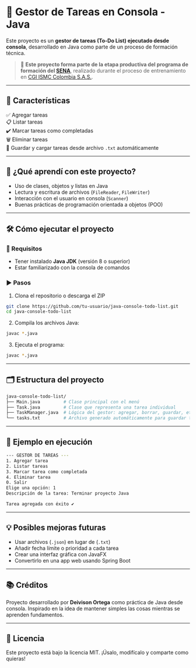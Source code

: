 # 📝 Gestor de Tareas en Consola - Java

Este proyecto es un **gestor de tareas (To-Do List) ejecutado desde consola**, desarrollado en Java como parte de un proceso de formación técnica.

> 📌 **Este proyecto forma parte de la etapa productiva del programa de formación del [SENA](https://www.sena.edu.co/es-co/Paginas/default.aspx)**, realizado durante el proceso de entrenamiento en [CGI ISMC Colombia S.A.S.](https://www.cgi.com/co/es).

---

## 🚀 Características

✅ Agregar tareas  
📋 Listar tareas  
✔️ Marcar tareas como completadas  
🗑️ Eliminar tareas  
💾 Guardar y cargar tareas desde archivo `.txt` automáticamente  

---

## 🧠 ¿Qué aprendí con este proyecto?

- Uso de clases, objetos y listas en Java  
- Lectura y escritura de archivos (`FileReader`, `FileWriter`)  
- Interacción con el usuario en consola (`Scanner`)  
- Buenas prácticas de programación orientada a objetos (POO)  

---

## 🛠️ Cómo ejecutar el proyecto

### 📌 Requisitos

- Tener instalado **Java JDK** (versión 8 o superior)
- Estar familiarizado con la consola de comandos

### ▶️ Pasos

1. Clona el repositorio o descarga el ZIP

```bash
git clone https://github.com/tu-usuario/java-console-todo-list.git
cd java-console-todo-list
```

2. Compila los archivos Java:

```bash
javac *.java
```

3. Ejecuta el programa:
   
```bash
javac *.java
```
---
## 🗂️ Estructura del proyecto

```bash
java-console-todo-list/
├── Main.java         # Clase principal con el menú
├── Task.java         # Clase que representa una tarea individual
├── TaskManager.java  # Lógica del gestor: agregar, borrar, guardar, etc.
└── tasks.txt         # Archivo generado automáticamente para guardar tareas
```

---

## 🧩 Ejemplo en ejecución

```bash
--- GESTOR DE TAREAS ---
1. Agregar tarea
2. Listar tareas
3. Marcar tarea como completada
4. Eliminar tarea
0. Salir
Elige una opción: 1
Descripción de la tarea: Terminar proyecto Java

Tarea agregada con éxito ✔
```

---

## 💡 Posibles mejoras futuras

- Usar archivos (`.json`) en lugar de (`.txt`)
- Añadir fecha límite o prioridad a cada tarea
- Crear una interfaz gráfica con JavaFX
- Convertirlo en una app web usando Spring Boot

---

## 📚 Créditos
Proyecto desarrollado por **Deivison Ortega** como práctica de Java desde consola.
Inspirado en la idea de mantener simples las cosas mientras se aprenden fundamentos.

---

## 📃 Licencia
Este proyecto está bajo la licencia MIT. ¡Úsalo, modifícalo y comparte como quieras!
